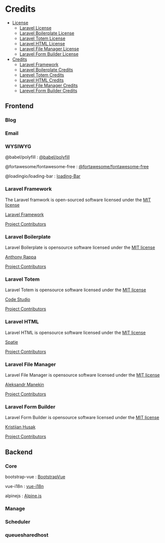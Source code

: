 # Credits

- [License](#license)
  - [Laravel License](#laravel-license)
  - [Laravel Boilerplate License](#laravel-boilerplate-license)
  - [Laravel Totem License](#laravel-totem-license)
  - [Laravel HTML License](#laravel-html-license)
  - [Laravel File Manager License](#laravel-file-manager-license)
  - [Laravel Form Builder License](#laravel-form-builder-license)
- [Credits](#credits)
  - [Laravel Framework](#laravel-framework)
  - [Laravel Boilerplate Credits](#laravel-boilerplate-credits)
  - [Larevel Totem Credits](#larevel-totem-credits)
  - [Laravel HTML Credits](#laravel-html-credits)
  - [Larevel File Manager Credits](#larevel-file-manager-credits)
  - [Larevel Form Builder Credits](#larevel-form-builder-credits)


## Frontend

### Blog

### Email

### WYSIWYG

@babel/polyfill : [@babel/polyfill](https://www.npmjs.com/package/@babel/polyfill)

@fortawesome/fontawesome-free : [@fortawesome/fontawesome-free](https://www.npmjs.com/package/@fortawesome/fontawesome-free)

@loadingio/loading-bar : [loading-Bar](https://www.npmjs.com/package/@loadingio/loading-bar)



### Laravel Framework

The Laravel framwork is open-sourced software licensed under the [MIT license](https://opensource.org/licenses/MIT)

[Laravel Framework](https://laravel.com/)

[Project Contributors](https://github.com/laravel/framework/graphs/contributors)



### Laravel Boilerplate

Laravel Boilerplate is opensource software licensed under the [MIT license](http://anthony.mit-license.org)

[Anthony Rappa](https://rappasoft.com/)

[Project Contributors](https://github.com/rappasoft/laravel-boilerplate/graphs/contributors)



### Laravel Totem

Laravel Totem is opensource software licensed under the [MIT license](https://github.com/codestudiohq/laravel-totem/blob/8.0/LICENSE)

[Code Studio](http://codestudio.us/)

[Project Contributors](https://github.com/codestudiohq/laravel-totem/graphs/contributors)


### Laravel HTML

Laravel HTML is opensource software licensed under the [MIT license](https://github.com/spatie/laravel-html/blob/master/LICENSE.md)

[Spatie](https://spatie.be/open-source)

[Project Contributors](https://github.com/spatie/laravel-html/graphs/contributors)


### Laravel File Manager

Laravel File Manager is opensource software licensed under the [MIT license](https://github.com/spatie/laravel-html/blob/master/LICENSE.md)

[Aleksandr Manekin](https://webmai.ru/projects/file-manager)

[Project Contributors](https://github.com/alexusmai/laravel-file-manager/graphs/contributors)


### Laravel Form Builder

Laravel Form Builder is opensource software licensed under the [MIT license](https://github.com/kristijanhusak/laravel-form-builder/blob/master/LICENSE)

[Kristijan Husak](https://www.kristijanhusak.com/)

[Project Contributors](https://github.com/kristijanhusak/laravel-form-builder/graphs/contributors)



## Backend

### Core

bootstrap-vue : [BootstrapVue](https://www.npmjs.com/package/bootstrap-vue)

vue-i18n : [vue-i18n](https://www.npmjs.com/package/vue-i18n)

alpinejs : [Alpine.js](https://www.npmjs.com/package/alpinejs)


### Manage

### Scheduler

### queuesharedhost















